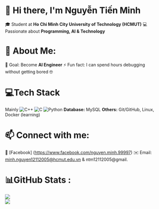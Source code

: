 # 👋 Hi there, I'm Nguyễn Tiến Minh  
🎓 Student at **Ho Chi Minh City University of Technology (HCMUT)**
💻 Passionate about **Programming, AI & Technology** 

# 🚀 About Me:
🎯 Goal: Become **AI Engineer**
⚡ Fun fact: I can spend hours debugging without getting bored 🤓

# 💻Tech Stack
Mainly ![C++](https://img.shields.io/badge/c++-%2300599C.svg?style=for-the-badge&logo=c%2B%2B&logoColor=white) ![C](https://img.shields.io/badge/c-%2300599C.svg?style=for-the-badge&logo=c&logoColor=white) ![Python](https://img.shields.io/badge/python-3670A0?style=for-the-badge&logo=python&logoColor=ffdd54)
**Database:** MySQL
**Others:** Git/GitHub, Linux, Docker (learning)  

# 📫 Connect with me:
📘 [Facebook] (https://www.facebook.com/nguyen.minh.99997)
✉️ Email: minh.nguyen12112005@hcmut.edu.vn & ntm12112005@gmail.

# 📊GitHub Stats :
![](https://github-readme-stats.vercel.app/api?username=jackntm&theme=dark&hide_border=false&include_all_commits=false&count_private=false)<br/>
![](https://github-readme-stats.vercel.app/api/top-langs/?username=jackntm&theme=dark&hide_border=false&include_all_commits=false&count_private=false&layout=compact)

<!--
**jackntm/jackntm** is a ✨ _special_ ✨ repository because its `README.md` (this file) appears on your GitHub profile.

Here are some ideas to get you started:

- 🔭 I’m currently working on ...
- 🌱 I’m currently learning ...
- 👯 I’m looking to collaborate on ...
- 🤔 I’m looking for help with ...
- 💬 Ask me about ...
- 📫 How to reach me: ...
- 😄 Pronouns: ...
- ⚡ Fun fact: ...
-->
